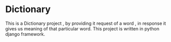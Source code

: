 # Dictionary

This is a Dictionary project , by providing it request of a word , in response it gives us meaning of that particular word. This project is written in python django framework.
